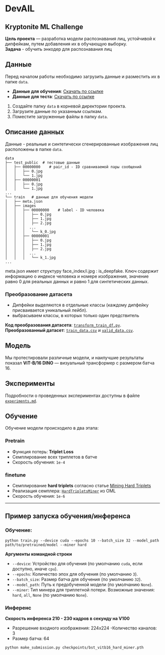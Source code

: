 # DevAIL

## Kryptonite ML Challenge  
**Цель проекта** — разработка модели распознавания лиц, устойчивой к дипфейкам, путем добавления их в обучающую выборку.  
**Задача** - обучить энкодер для распознавания лиц

## Данные

Перед началом работы необходимо загрузить данные и разместить их в папке `data`. 

- **Данные для обучения**: [Скачать по ссылке](https://storage.codenrock.com/companies/codenrock-13/contests/kryptonite-ml-challenge/train.zip)
- **Данные для теста**: [Скачать по ссылке](https://storage.codenrock.com/companies/codenrock-13/contests/kryptonite-ml-challenge/test_public.zip)

1. Создайте папку `data` в корневой директории проекта.
2. Загрузите данные по указанным ссылкам.
3. Поместите загруженные файлы в папку `data`.


## Описание данных

Данные - реальные и синтетически сгенерированные изображения лиц расположены в папке `data`.

```
data
├── test_public  # тестовые данные
│   ├── 00000000    # pair_id - ID сравниваемой пары сообщений
│   │   ├── 0.jpg
│   │   └── 1.jpg
│   ├── 00000001
│   │   ├── 0.jpg
│   │   └── 1.jpg
...
└── train   # данные для обучения модели
│   ├── meta.json 
│   ├── images 
│   │   ├── 00000000    # label - ID человека
│   │   │   ├── 0.jpg
│   │   │   ├── 1.jpg
│   │   │   ├── 2.jpg
│   │   │  ...
│   │   │   └── k_0.jpg
│   │   ├── 00000001
│   │   │   ├── 0.jpg
│   │   │   ├── 1.jpg
│   │   │   ├── 2.jpg
│   │   │  ...
│   │   │   └── k_1.jpg
...
```

meta.json имеет структуру face_index/i.jpg : is_deepfake. Ключ содержит информацию о индексе человека и номере изображения, значение равно 0 для реальных данных и равно 1 для синтетических данных. 

### Преобразование датасета

- Дипфейки выделяются в отдельные классы (каждому дипфейку присваивается уникальный лейбл).
- выбрасываем классы, в которых только один предствитель

**Код преобразования датасета**: [`transform_train_df.py`](transform_train_df.py).  
**Преобразованный датасет**: [`train_data.csv`](train_data.csv) и [`valid_data.csv`](valid_data.csv).

## Модель  
Мы протестировали различные модели, и наилучшие результаты показал **ViT-B/16 DINO** — визуальный трансформер с размером батча 16.  

## Эксперименты  
Подробности о проведенных экспериментах доступны в файле [`experiments.md`](experiments.md).

## Обучение  
Обучение модели происходило в два этапа:  

### Pretrain 
   - Функция потерь: **Triplet Loss**  
   - Семплирование всех триплетов в батче  
   - Скорость обучения: `1e-4`  

### finetune
   - Семплирование **hard triplets** согласно статье [Mining Hard Triplets](https://arxiv.org/pdf/1703.07737)  
   - Реализация семплера: [`HardTripletsMiner`](https://github.com/OML-Team/open-metric-learning/blob/main/oml/miners/inbatch_hard_tri.py) из OML  
   - Скорость обучения: `1e-6`  
---

## Пример запуска обучения/инференса
### Обучение: 
`python train.py --device cuda --epochs 10 --batch_size 32 --model_path path/to/pretrained/model --miner hard`

**Аргументы командной строки**
- `--device`: Устройство для обучения (по умолчанию `cuda`, если доступно, иначе `cpu`).
- `--epochs`: Количество эпох для обучения (по умолчанию `3`).
- `--batch_size`: Размер батча для обучения (по умолчанию `32`).
- `--model_path`: Путь к предобученной модели (по умолчанию `None`).
- `--miner`: Тип минера для триплетной потери. Возможные значения: `hard`, `all`, `None` (по умолчанию `None`).

### Инференс

**Скорость инференса 210 - 230 кадров в секунду на V100**
- Разрешение входного изображения: 224х224
-Количество каналов: 3
-  Размер батча: 64

`python make_submission.py checkpoints/bst_vitb16_hard_miner.pth`






